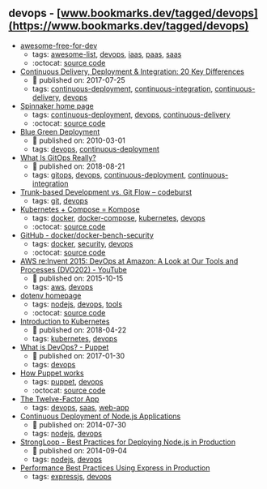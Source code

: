 devops - [www.bookmarks.dev/tagged/devops](https://www.bookmarks.dev/tagged/devops)
---
* [awesome-free-for-dev](https://github.com/ripienaar/free-for-dev#readme)
    * tags: [awesome-list](../tagged/awesome-list.md), [devops](../tagged/devops.md), [iaas](../tagged/iaas.md), [paas](../tagged/paas.md), [saas](../tagged/saas.md)
    * :octocat: [source code](https://github.com/ripienaar/free-for-dev#readme)
* [Continuous Delivery, Deployment & Integration: 20 Key Differences](https://stackify.com/continuous-delivery-vs-continuous-deployment-vs-continuous-integration/)
    * :calendar: published on: 2017-07-25
    * tags: [continuous-deployment](../tagged/continuous-deployment.md), [continuous-integration](../tagged/continuous-integration.md), [continuous-delivery](../tagged/continuous-delivery.md), [devops](../tagged/devops.md)
* [Spinnaker home page](http://www.spinnaker.io/)
    * tags: [continuous-deployment](../tagged/continuous-deployment.md), [devops](../tagged/devops.md), [continuous-delivery](../tagged/continuous-delivery.md)
    * :octocat: [source code](https://github.com/spinnaker/spinnaker)
* [Blue Green Deployment](https://martinfowler.com/bliki/BlueGreenDeployment.html)
    * :calendar: published on: 2010-03-01
    * tags: [devops](../tagged/devops.md), [continuous-deployment](../tagged/continuous-deployment.md)
* [What Is GitOps Really?](https://www.weave.works/blog/what-is-gitops-really)
    * :calendar: published on: 2018-08-21
    * tags: [gitops](../tagged/gitops.md), [devops](../tagged/devops.md), [continuous-deployment](../tagged/continuous-deployment.md), [continuous-integration](../tagged/continuous-integration.md)
* [Trunk-based Development vs. Git Flow – codeburst](https://codeburst.io/trunk-based-development-vs-git-flow-a0212a6cae64)
    * tags: [git](../tagged/git.md), [devops](../tagged/devops.md)
* [Kubernetes + Compose = Kompose](http://kompose.io/)
    * tags: [docker](../tagged/docker.md), [docker-compose](../tagged/docker-compose.md), [kubernetes](../tagged/kubernetes.md), [devops](../tagged/devops.md)
    * :octocat: [source code](https://github.com/kubernetes/kompose)
* [GitHub - docker/docker-bench-security](https://github.com/docker/docker-bench-security)
    * tags: [docker](../tagged/docker.md), [security](../tagged/security.md), [devops](../tagged/devops.md)
    * :octocat: [source code](https://github.com/docker/docker-bench-security)
* [AWS re:Invent 2015: DevOps at Amazon: A Look at Our Tools and Processes (DVO202) - YouTube](https://www.youtube.com/watch?v=esEFaY0FDKc)
    * :calendar: published on: 2015-10-15
    * tags: [aws](../tagged/aws.md), [devops](../tagged/devops.md)
* [dotenv homepage](https://github.com/motdotla/dotenv)
    * tags: [nodejs](../tagged/nodejs.md), [devops](../tagged/devops.md), [tools](../tagged/tools.md)
    * :octocat: [source code](https://github.com/motdotla/dotenv)
* [Introduction to Kubernetes](http://www.baeldung.com/kubernetes)
    * :calendar: published on: 2018-04-22
    * tags: [kubernetes](../tagged/kubernetes.md), [devops](../tagged/devops.md)
* [What is DevOps? - Puppet](https://puppet.com/blog/what-is-devops)
    * :calendar: published on: 2017-01-30
    * tags: [devops](../tagged/devops.md)
* [How Puppet works ](https://puppet.com/products/how-puppet-works)
    * tags: [puppet](../tagged/puppet.md), [devops](../tagged/devops.md)
    * :octocat: [source code](https://github.com/puppetlabs/puppet)
* [The Twelve-Factor App ](https://12factor.net/)
    * tags: [devops](../tagged/devops.md), [saas](../tagged/saas.md), [web-app](../tagged/web-app.md)
* [Continuous Deployment of Node.js Applications](https://blog.risingstack.com/continuous-deployment-of-node-js-applications/)
    * :calendar: published on: 2014-07-30
    * tags: [nodejs](../tagged/nodejs.md), [devops](../tagged/devops.md)
* [StrongLoop - Best Practices for Deploying Node.js in Production ](https://strongloop.com/strongblog/node-js-deploy-production-best-practice/)
    * :calendar: published on: 2014-09-04
    * tags: [nodejs](../tagged/nodejs.md), [devops](../tagged/devops.md)
* [Performance Best Practices Using Express in Production](https://expressjs.com/en/advanced/best-practice-performance.html)
    * tags: [expressjs](../tagged/expressjs.md), [devops](../tagged/devops.md)
